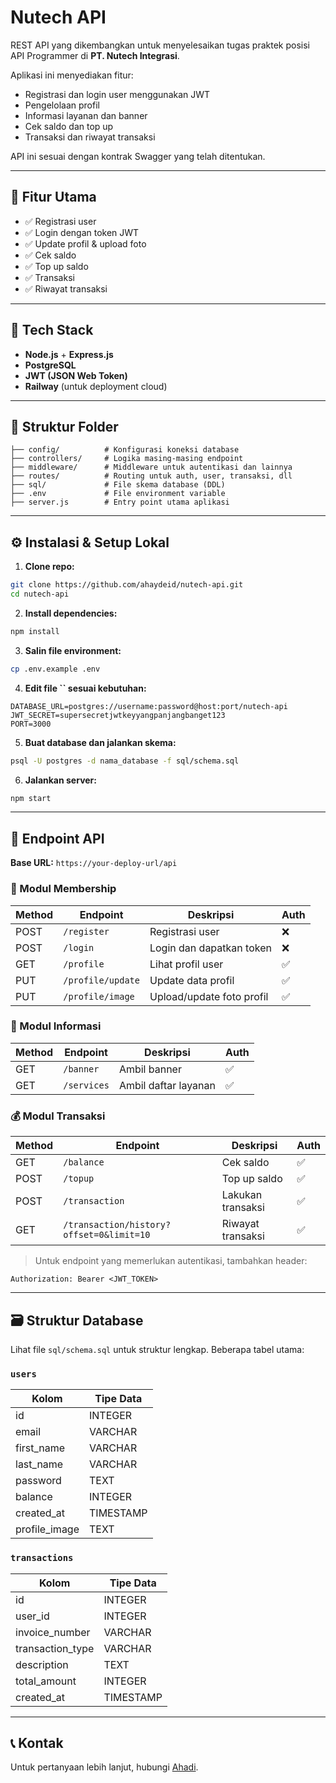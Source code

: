 # Nutech API

REST API yang dikembangkan untuk menyelesaikan tugas praktek posisi API Programmer di **PT. Nutech Integrasi**.

Aplikasi ini menyediakan fitur:

- Registrasi dan login user menggunakan JWT
- Pengelolaan profil
- Informasi layanan dan banner
- Cek saldo dan top up
- Transaksi dan riwayat transaksi

API ini sesuai dengan kontrak Swagger yang telah ditentukan.

---

## 🚀 Fitur Utama

- ✅ Registrasi user
- ✅ Login dengan token JWT
- ✅ Update profil & upload foto
- ✅ Cek saldo
- ✅ Top up saldo
- ✅ Transaksi
- ✅ Riwayat transaksi

---

## 🧰 Tech Stack

- **Node.js** + **Express.js**
- **PostgreSQL**
- **JWT (JSON Web Token)**
- **Railway** (untuk deployment cloud)

---

## 📁 Struktur Folder

```
├── config/          # Konfigurasi koneksi database
├── controllers/     # Logika masing-masing endpoint
├── middleware/      # Middleware untuk autentikasi dan lainnya
├── routes/          # Routing untuk auth, user, transaksi, dll
├── sql/             # File skema database (DDL)
├── .env             # File environment variable
├── server.js        # Entry point utama aplikasi
```

---

## ⚙️ Instalasi & Setup Lokal

1. **Clone repo:**

```bash
git clone https://github.com/ahaydeid/nutech-api.git
cd nutech-api
```

2. **Install dependencies:**

```bash
npm install
```

3. **Salin file environment:**

```bash
cp .env.example .env
```

4. **Edit file **``** sesuai kebutuhan:**

```
DATABASE_URL=postgres://username:password@host:port/nutech-api
JWT_SECRET=supersecretjwtkeyyangpanjangbanget123
PORT=3000
```

5. **Buat database dan jalankan skema:**

```bash
psql -U postgres -d nama_database -f sql/schema.sql
```

6. **Jalankan server:**

```bash
npm start
```

---

## 📡 Endpoint API

**Base URL:** `https://your-deploy-url/api`

### 🔐 Modul Membership

| Method | Endpoint          | Deskripsi                 | Auth |
| ------ | ----------------- | ------------------------- | ---- |
| POST   | `/register`       | Registrasi user           | ❌    |
| POST   | `/login`          | Login dan dapatkan token  | ❌    |
| GET    | `/profile`        | Lihat profil user         | ✅    |
| PUT    | `/profile/update` | Update data profil        | ✅    |
| PUT    | `/profile/image`  | Upload/update foto profil | ✅    |

### 📢 Modul Informasi

| Method | Endpoint    | Deskripsi            | Auth |
| ------ | ----------- | -------------------- | ---- |
| GET    | `/banner`   | Ambil banner         | ✅    |
| GET    | `/services` | Ambil daftar layanan | ✅    |

### 💰 Modul Transaksi

| Method | Endpoint                                 | Deskripsi         | Auth |
| ------ | ---------------------------------------- | ----------------- | ---- |
| GET    | `/balance`                               | Cek saldo         | ✅    |
| POST   | `/topup`                                 | Top up saldo      | ✅    |
| POST   | `/transaction`                           | Lakukan transaksi | ✅    |
| GET    | `/transaction/history?offset=0&limit=10` | Riwayat transaksi | ✅    |

> Untuk endpoint yang memerlukan autentikasi, tambahkan header:

```http
Authorization: Bearer <JWT_TOKEN>
```

---

## 🗃️ Struktur Database

Lihat file `sql/schema.sql` untuk struktur lengkap. Beberapa tabel utama:

### `users`

| Kolom          | Tipe Data |
| -------------- | --------- |
| id             | INTEGER   |
| email          | VARCHAR   |
| first\_name    | VARCHAR   |
| last\_name     | VARCHAR   |
| password       | TEXT      |
| balance        | INTEGER   |
| created\_at    | TIMESTAMP |
| profile\_image | TEXT      |

### `transactions`

| Kolom             | Tipe Data |
| ----------------- | --------- |
| id                | INTEGER   |
| user\_id          | INTEGER   |
| invoice\_number   | VARCHAR   |
| transaction\_type | VARCHAR   |
| description       | TEXT      |
| total\_amount     | INTEGER   |
| created\_at       | TIMESTAMP |

---

## 📞 Kontak

Untuk pertanyaan lebih lanjut, hubungi [Ahadi](mailto\:adi.hadi270@gmail.com).

